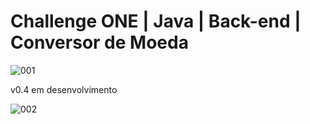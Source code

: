 # Challenge ONE | Java | Back-end | Conversor de Moeda

![001](https://github.com/rm48/PT-conversor-moeda/assets/90143160/baf2656c-b886-489f-bc8e-f79bcd58f54b)


v0.4 em desenvolvimento

![002](https://github.com/rm48/PT-conversor-moeda/assets/90143160/1e52b1b4-6b5f-4cc9-9ede-29813970fae5)

